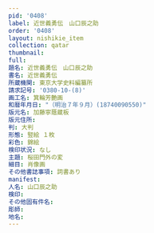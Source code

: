 ```yaml
---
pid: '0408'
label: 近世義勇伝　山口辰之助
order: '0408'
layout: nishikie_item
collection: qatar
thumbnail: 
full: 
題名: 近世義勇伝　山口辰之助
書名: 近世義勇伝
所蔵機関: 東京大学史料編纂所
請求記号: '0380-10-(8)'
画工名: 箕輪芳艶画
和暦年月日: "（明治７年９月）(18740090550)"
版元名: 加藤寧蔭蔵板
版元住所: 
判: 大判
形態: 竪絵 １枚
彩色: 錦絵
検印状況: なし
主題: 桜田門外の変
細目: 肖像画
その他書誌事項: 詞書あり
manifest: 
人名: 山口辰之助
検印: 
その他固有件名: 
彫師: 
地名: 
---
```

